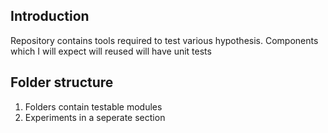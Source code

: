 ## Introduction

Repository contains tools required to test various hypothesis.
Components which I will expect will reused will have unit tests

## Folder structure

1. Folders contain testable modules
2. Experiments in a seperate section
